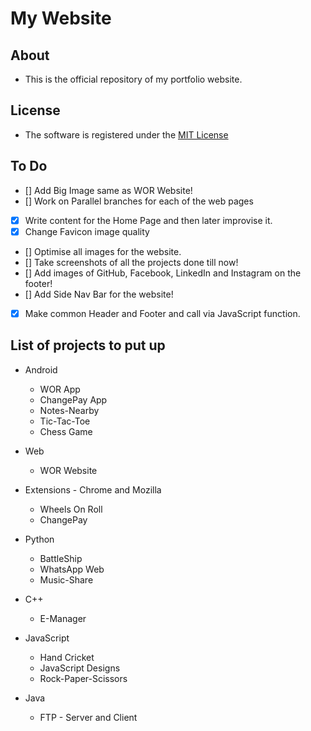 # My Website

## About
- This is the official repository of my portfolio website.

## License
- The software is registered under the [MIT License](https://github.com/salman-bhai/My-Websiteer/LICENSE)

## To Do
- [] Add Big Image same as WOR Website!
- [] Work on Parallel branches for each of the web pages
- [x] Write content for the Home Page and then later improvise it. 
- [x] Change Favicon image quality
- [] Optimise all images for the website.
- [] Take screenshots of all the projects done till now!
- [] Add images of GitHub, Facebook, LinkedIn and Instagram on the footer!
- [] Add Side Nav Bar for the website!
- [x] Make common Header and Footer and call via JavaScript function.

## List of projects to put up

* Android 
	* WOR App
	* ChangePay App
	* Notes-Nearby
	* Tic-Tac-Toe
	* Chess Game

* Web
	* WOR Website

* Extensions - Chrome and Mozilla
	* Wheels On Roll
	* ChangePay

* Python
	* BattleShip
	* WhatsApp Web
	* Music-Share

* C++
	* E-Manager

* JavaScript
	* Hand Cricket
	* JavaScript Designs
	* Rock-Paper-Scissors

* Java
	* FTP - Server and Client